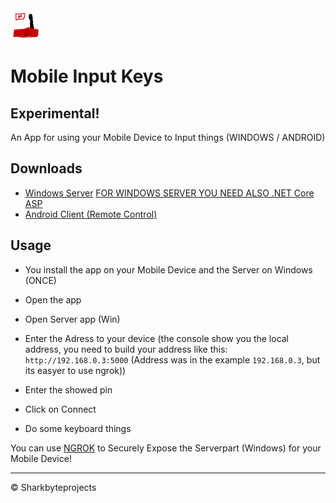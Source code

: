 <img src="https://github.com/Sharkbyteprojects/Windows-Remote-Input-from-Android-Mobile/raw/master/controllerclient/controllerclient.Android/Resources/mipmap-hdpi/launcher_foreground.png" height="50">

# Mobile Input Keys

## Experimental!

An App for using your Mobile Device to Input things (WINDOWS / ANDROID)

## Downloads
- [Windows Server](https://github.com/Sharkbyteprojects/Windows-Remote-Input-from-Android-Mobile/raw/master/.bin/serversetup.exe) [FOR WINDOWS SERVER YOU NEED ALSO .NET Core ASP](https://dotnet.microsoft.com/download/dotnet-core/thank-you/runtime-aspnetcore-3.1.10-windows-x86-installer)
- [Android Client (Remote Control)](https://github.com/Sharkbyteprojects/Windows-Remote-Input-from-Android-Mobile/raw/master/.bin/com.Sharkbyteprojects.controllerclient.apk)


## Usage

- You install the app on your Mobile Device and the Server on Windows (ONCE)

- Open the app
- Open Server app (Win)
- Enter the Adress to your device (the console show you the local address, you need to build your address like this: `http://192.168.0.3:5000` (Address was in the example `192.168.0.3`, but its easyer to use ngrok))
- Enter the showed pin
- Click on Connect
- Do some keyboard things

You can use [NGROK](https://ngrok.com/) to Securely Expose the Serverpart (Windows) for your Mobile Device!

---

&copy; Sharkbyteprojects
